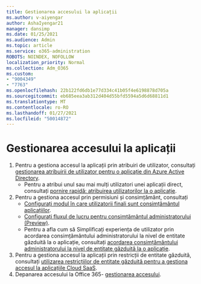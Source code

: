 ```yaml
---
title: Gestionarea accesului la aplicații
ms.author: v-aiyengar
author: AshaIyengar21
manager: dansimp
ms.date: 01/25/2021
ms.audience: Admin
ms.topic: article
ms.service: o365-administration
ROBOTS: NOINDEX, NOFOLLOW
localization_priority: Normal
ms.collection: Adm_O365
ms.custom:
- "9004349"
- "7763"
ms.openlocfilehash: 22b122fd6db1e77d334c41b05f4e6198878d705a
ms.sourcegitcommit: eb685eea3ab312d404d55bfd5594a5d6d68811d1
ms.translationtype: MT
ms.contentlocale: ro-RO
ms.lasthandoff: 01/27/2021
ms.locfileid: "50014872"
---
```

# <a name="manage-application-access"></a>Gestionarea accesului la aplicații

1. Pentru a gestiona accesul la aplicații prin atribuiri de utilizator, consultați [gestionarea atribuirii de utilizator pentru o aplicație din Azure Active Directory](https://docs.microsoft.com/azure/active-directory/manage-apps/assign-user-or-group-access-portal).
    - Pentru a atribui unul sau mai mulți utilizatori unei aplicații direct, consultați [pornire rapidă: atribuirea utilizatorilor la o aplicație](https://docs.microsoft.com/azure/active-directory/manage-apps/assign-user-or-group-access-portal).
1. Pentru a gestiona accesul prin permisiuni și consimțământ, consultați
    - [Configurați modul în care utilizatorii finali sunt consimțământul aplicațiilor](https://docs.microsoft.com/azure/active-directory/manage-apps/configure-user-consent?tabs=azure-portal). 
    - [Configurați fluxul de lucru pentru consimțământul administratorului (Preview)](https://docs.microsoft.com/zure/active-directory/manage-apps/configure-admin-consent-workflow). 
    - Pentru a afla cum să Simplificați experiența de utilizator prin acordarea consimțământului administratorului la nivel de entitate găzduită la o aplicație, consultați [acordarea consimțământului administratorului la nivel de entitate găzduită la o aplicație](https://docs.microsoft.com/azure/active-directory/manage-apps/grant-admin-consent). 
1. Pentru a gestiona accesul la aplicații prin restricții de entitate găzduită, consultați [utilizarea restricțiilor de entitate găzduită pentru a gestiona accesul la aplicațiile Cloud SaaS](https://docs.microsoft.com/azure/active-directory/manage-apps/tenant-restrictions). 
1. Depanarea accesului la Office 365- [gestionarea accesului](https://docs.microsoft.com/office365/troubleshoot/access-management/cannot-add-guest-users-in-m365-admin-center).
